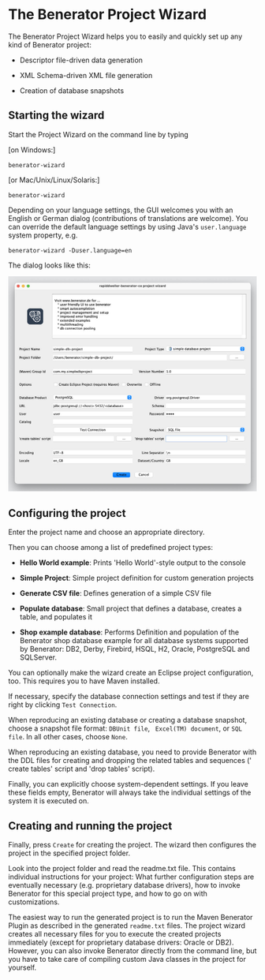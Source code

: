 # The Benerator Project Wizard

The Benerator Project Wizard helps you to easily and quickly set up any kind of Benerator project:

* Descriptor file-driven data generation

* XML Schema-driven XML file generation

* Creation of database snapshots

## Starting the wizard

Start the Project Wizard on the command line by typing

[on Windows:]

```shell
benerator-wizard
```

[or Mac/Unix/Linux/Solaris:]

```shell
benerator-wizard
```

Depending on your language settings, the GUI welcomes you with an English or German dialog (contributions of translations are welcome). You can
override the default language settings by using Java's `user.language` system property, e.g.

```shell
benerator-wizard -Duser.language=en
```

The dialog looks like this:

![](assets/benerator_projectwizard.jpg)

## Configuring the project

Enter the project name and choose an appropriate directory.

Then you can choose among a list of predefined project types:

* **Hello World example**: Prints 'Hello World'-style output to the console

* **Simple Project**: Simple project definition for custom generation projects

* **Generate CSV file**: Defines generation of a simple CSV file

* **Populate database**: Small project that defines a database, creates a table, and populates it

* **Shop example database**: Performs Definition and population of the Benerator shop database example for all database systems supported by Benerator:
  DB2, Derby, Firebird, HSQL, H2, Oracle, PostgreSQL and SQLServer.

You can optionally make the wizard create an Eclipse project configuration, too. This requires you to have Maven installed.

If necessary, specify the database connection settings and test if they are right by clicking `Test Connection`.

When reproducing an existing database or creating a database snapshot, choose a snapshot file format: `DBUnit file`, `
Excel(TM) document`, or `SQL file`. In all other cases, choose `None`.

When reproducing an existing database, you need to provide Benerator with the DDL files for creating and dropping the related tables and sequences ('
create tables' script and 'drop tables' script).

Finally, you can explicitly choose system-dependent settings. If you leave these fields empty, Benerator will always take the individual settings of
the system it is executed on.

## Creating and running the project

Finally, press `Create` for creating the project. The wizard then configures the project in the specified project folder.

Look into the project folder and read the readme.txt file. This contains individual instructions for your project: What further configuration steps
are eventually necessary (e.g. proprietary database drivers), how to invoke Benerator for this special project type, and how to go on with
customizations.

The easiest way to run the generated project is to run the Maven Benerator Plugin as described in the generated `readme.txt` files. The project wizard
creates all necessary files for you to execute the created projects immediately (except for proprietary database drivers: Oracle or DB2). 
However, you can also invoke Benerator directly from the command line, but you have to take care
of compiling custom Java classes in the project for yourself.